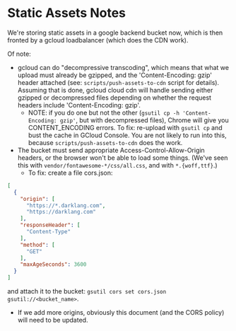 Static Assets Notes
===================
We're storing static assets in a google backend bucket now, which is then
fronted by a gcloud loadbalancer (which does the CDN work).

Of note:
- gcloud can do "decompressive transcoding", which means that what we upload
  must already be gzipped, and the 'Content-Encoding: gzip' header attached
(see: `scripts/push-assets-to-cdn` script for details). Assuming that is done,
gcloud cloud cdn will handle sending either gzipped or decompressed files
depending on whether the request headers include 'Content-Encoding: gzip'.
  - NOTE: if you do one but not the other (`gsutil cp -h 'Content-Encoding:
    gzip'`, but with decompressed files), Chrome will give you CONTENT_ENCODING
    errors. To fix: re-upload with `gsutil cp` and bust the cache in GCloud Console.
    You are not likely to run into this, because `scripts/push-assets-to-cdn`
    does the work.
- The bucket must send appropriate Access-Control-Allow-Origin headers, or the
  browser won't be able to load some things. (We've seen this with
`vendor/fontawesome-*/css/all.css`, and with `*.{woff,ttf}`.)
  - To fix: create a file cors.json:
```json
[
  {
    "origin": [
      "https://*.darklang.com",
      "https://darklang.com"
    ],
    "responseHeader": [
      "Content-Type"
    ],
    "method": [
      "GET"
    ],
    "maxAgeSeconds": 3600
  }
]
```
and attach it to the bucket: `gsutil cors set cors.json gsutil://<bucket_name>`.
  - If we add more origins, obviously this document (and the CORS policy) will
    need to be updated.
